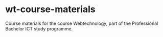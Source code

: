 # wt-course-materials
Course materials for the course Webtechnology, part of the Professional Bachelor ICT study programme.
